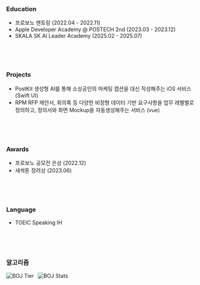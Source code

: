 <section style="margin-bottom: 45px;">
  <h3>Education</h3>
  <ul>
    <li>프로보노 멘토링 (2022.04 - 2022.11)</li>
    <li>Apple Developer Academy @ POSTECH 2nd (2023.03 - 2023.12)</li>
    <li>SKALA SK AI Leader Academy (2025.02 - 2025.07)</li>
  </ul>
</section>

<br>

<section style="margin-bottom: 45px;">
  <h3>Projects</h3>
  <ul>
    <li>PostKit 생성형 AI를 통해 소상공인의 마케팅 캡션을 대신 작성해주는 iOS 서비스 (Swift UI)</li>
    <li>RPM RFP 제안서, 회의록 등 다양한 비정형 데이터 기반 요구사항을 업무 레벨별로 정의하고, 정의서와 화면 Mockup을 자동생성해주는 서비스 (vue) </li>
  </ul>
</section>

<br>

<section style="margin-bottom: 45px;">
  <h3>Awards</h3>
  <ul>
    <li>프로보노 공모전 은상 (2022.12)</li>
    <li>새싹톤 장려상 (2023.06)</li>
  </ul>
</section>

<br>

<section style="margin-bottom: 45px;">
  <h3>Language</h3>
  <ul>
    <li>TOEIC Speaking IH</li>
  </ul>
</section>

<br>

<section>
  <h3>알고리즘</h3>
  <div style="display: flex; gap: 10px; align-items: center;">
    <img src="http://mazassumnida.wtf/api/v2/generate_badge?boj=mokdb" alt="BOJ Tier" />
    <img src="http://mazandi.herokuapp.com/api?handle=mokdb&theme=cold" alt="BOJ Stats" />
  </div>
</section>
